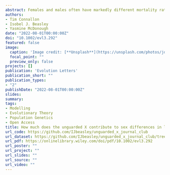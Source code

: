 ```yaml
---
abstract: Females and males often have markedly different mortality rates and life spans, but it is unclear why these forms of sexual dimorphism evolve. The unguarded X hypothesis contends that dimorphic life spans arise from sex differences in X or Z chromosome copy number (i.e., one copy in the “heterogametic” sex; two copies in the “homogametic” sex), which leads to a disproportionate expression of deleterious mutations by the heterogametic sex (e.g., mammalian males; avian females). Although data on adult sex ratios and sex-specific longevity are consistent with predictions of the unguarded X hypothesis, direct experimental evidence remains scant, and alternative explanations are difficult to rule out. Using a simple population genetic model, we show that the unguarded X effect on sex differential mortality is a function of several reasonably well-studied evolutionary parameters, including the proportion of the genome that is sex linked, the genomic deleterious mutation rate, the mean dominance of deleterious mutations, the relative rates of mutation and strengths of selection in each sex, and the average effect of mutations on survival and longevity relative to their effects on fitness. We review published estimates of these parameters, parameterize our model with them, and show that unguarded X effects are too small to explain observed sex differences in life span across species. For example, sex differences in mean life span are known to often exceed 20% (e.g., in mammals), whereas our parameterized models predict unguarded X effects of a few percent (e.g., 1–3% in Drosophila and mammals). Indeed, these predicted unguarded X effects fall below statistical thresholds of detectability in most experiments, potentially explaining why direct tests of the hypothesis have generated little support for it. Our results suggest that evolution of sexually dimorphic life spans is predominantly attributable to other mechanisms, potentially including “toxic Y” effects and sexual dimorphism for optimal investment in survival versus reproduction.
authors:
- Tim Connallon
- Isobel J. Beasley
- Yasmine McDonough
date: "2022-08-01T00:00:00Z"
doi: "10.1002/evl3.292"
featured: false
image:
  caption: 'Image credit: [**Unsplash**](https://unsplash.com/photos/jdD8gXaTZsc)'
  focal_point: ""
  preview_only: false
projects: []
publication: 'Evolution Letters'
publication_short: ""
publication_types:
- "2"
publishDate: "2022-08-01T00:00:00Z"
slides: 
summary: 
tags:
- Modelling
- Evolutionary Theory
- Population Genetics
- Open Access
title: How much does the unguarded X contribute to sex differences in life span?
url_code: https://github.com/IJbeasley/unguarded_x_journal_club
url_dataset: https://github.com/IJbeasley/unguarded_x_journal_club/tree/master/data
url_pdf: https://onlinelibrary.wiley.com/doi/pdf/10.1002/evl3.292
url_poster: ""
url_project: ""
url_slides: ""
url_source: ""
url_video: ""
---
```




